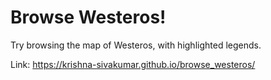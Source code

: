 # Browse Westeros!

Try browsing the map of Westeros, with highlighted legends.

Link: https://krishna-sivakumar.github.io/browse_westeros/
